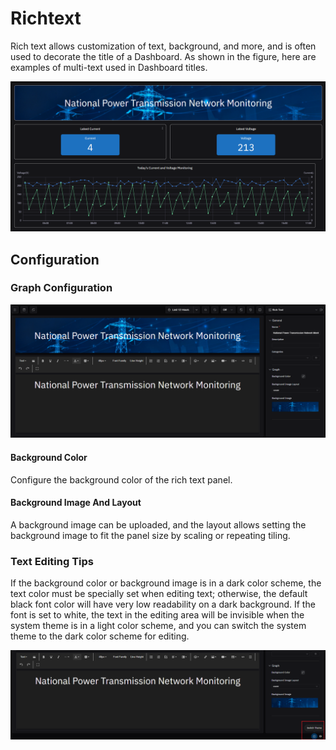 # Richtext

Rich text allows customization of text, background, and more, and is often used to decorate the title of a Dashboard. As shown in the figure, here are examples of multi-text used in Dashboard titles.

![richtext demo](./images/text-demo.png)

## Configuration

### Graph Configuration

![richtext config](./images/text-config.png)

#### Background Color

Configure the background color of the rich text panel.

#### Background Image And Layout

A background image can be uploaded, and the layout allows setting the background image to fit the panel size by scaling or repeating tiling.

### Text Editing Tips

If the background color or background image is in a dark color scheme, the text color must be specially set when editing text; otherwise, the default black font color will have very low readability on a dark background. If the font is set to white, the text in the editing area will be invisible when the system theme is in a light color scheme, and you can switch the system theme to the dark color scheme for editing.

![text editing tips](./images/text-edit.png)
